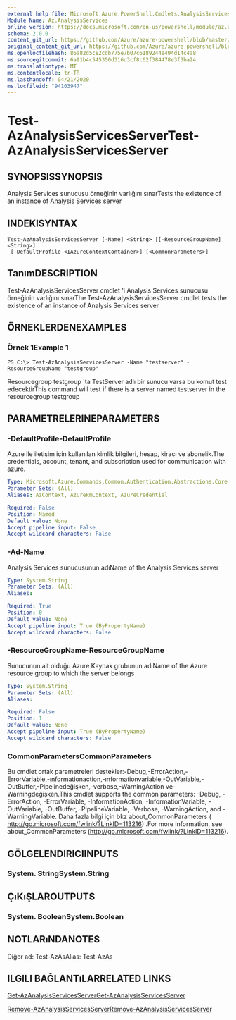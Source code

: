 ```yaml
---
external help file: Microsoft.Azure.PowerShell.Cmdlets.AnalysisServices.dll-Help.xml
Module Name: Az.AnalysisServices
online version: https://docs.microsoft.com/en-us/powershell/module/az.analysisservices/test-azanalysisservicesserver
schema: 2.0.0
content_git_url: https://github.com/Azure/azure-powershell/blob/master/src/AnalysisServices/AnalysisServices/help/Test-AzAnalysisServicesServer.md
original_content_git_url: https://github.com/Azure/azure-powershell/blob/master/src/AnalysisServices/AnalysisServices/help/Test-AzAnalysisServicesServer.md
ms.openlocfilehash: 86a82d5c82cdb775e7b07c6189244e494d14c4a8
ms.sourcegitcommit: 6a91b4c545350d316d3cf8c62f384478e3f3ba24
ms.translationtype: MT
ms.contentlocale: tr-TR
ms.lasthandoff: 04/21/2020
ms.locfileid: "94103947"
---
```

# <span data-ttu-id="b9232-101">Test-AzAnalysisServicesServer</span><span class="sxs-lookup"><span data-stu-id="b9232-101">Test-AzAnalysisServicesServer</span></span>

## <span data-ttu-id="b9232-102">SYNOPSIS</span><span class="sxs-lookup"><span data-stu-id="b9232-102">SYNOPSIS</span></span>
<span data-ttu-id="b9232-103">Analysis Services sunucusu örneğinin varlığını sınar</span><span class="sxs-lookup"><span data-stu-id="b9232-103">Tests the existence of an instance of Analysis Services server</span></span>

## <span data-ttu-id="b9232-104">INDEKI</span><span class="sxs-lookup"><span data-stu-id="b9232-104">SYNTAX</span></span>

```
Test-AzAnalysisServicesServer [-Name] <String> [[-ResourceGroupName] <String>]
 [-DefaultProfile <IAzureContextContainer>] [<CommonParameters>]
```

## <span data-ttu-id="b9232-105">Tanım</span><span class="sxs-lookup"><span data-stu-id="b9232-105">DESCRIPTION</span></span>
<span data-ttu-id="b9232-106">Test-AzAnalysisServicesServer cmdlet 'i Analysis Services sunucusu örneğinin varlığını sınar</span><span class="sxs-lookup"><span data-stu-id="b9232-106">The Test-AzAnalysisServicesServer cmdlet tests the existence of an instance of Analysis Services server</span></span>

## <span data-ttu-id="b9232-107">ÖRNEKLERDEN</span><span class="sxs-lookup"><span data-stu-id="b9232-107">EXAMPLES</span></span>

### <span data-ttu-id="b9232-108">Örnek 1</span><span class="sxs-lookup"><span data-stu-id="b9232-108">Example 1</span></span>
```
PS C:\> Test-AzAnalysisServicesServer -Name "testserver" -ResourceGroupName "testgroup"
```

<span data-ttu-id="b9232-109">Resourcegroup testgroup 'ta TestServer adlı bir sunucu varsa bu komut test edecektir</span><span class="sxs-lookup"><span data-stu-id="b9232-109">This command will test if there is a server named testserver in the resourcegroup testgroup</span></span>

## <span data-ttu-id="b9232-110">PARAMETRELERINE</span><span class="sxs-lookup"><span data-stu-id="b9232-110">PARAMETERS</span></span>

### <span data-ttu-id="b9232-111">-DefaultProfile</span><span class="sxs-lookup"><span data-stu-id="b9232-111">-DefaultProfile</span></span>
<span data-ttu-id="b9232-112">Azure ile iletişim için kullanılan kimlik bilgileri, hesap, kiracı ve abonelik.</span><span class="sxs-lookup"><span data-stu-id="b9232-112">The credentials, account, tenant, and subscription used for communication with azure.</span></span>

```yaml
Type: Microsoft.Azure.Commands.Common.Authentication.Abstractions.Core.IAzureContextContainer
Parameter Sets: (All)
Aliases: AzContext, AzureRmContext, AzureCredential

Required: False
Position: Named
Default value: None
Accept pipeline input: False
Accept wildcard characters: False
```

### <span data-ttu-id="b9232-113">-Ad</span><span class="sxs-lookup"><span data-stu-id="b9232-113">-Name</span></span>
<span data-ttu-id="b9232-114">Analysis Services sunucusunun adı</span><span class="sxs-lookup"><span data-stu-id="b9232-114">Name of the Analysis Services server</span></span>

```yaml
Type: System.String
Parameter Sets: (All)
Aliases:

Required: True
Position: 0
Default value: None
Accept pipeline input: True (ByPropertyName)
Accept wildcard characters: False
```

### <span data-ttu-id="b9232-115">-ResourceGroupName</span><span class="sxs-lookup"><span data-stu-id="b9232-115">-ResourceGroupName</span></span>
<span data-ttu-id="b9232-116">Sunucunun ait olduğu Azure Kaynak grubunun adı</span><span class="sxs-lookup"><span data-stu-id="b9232-116">Name of the Azure resource group to which the server belongs</span></span>

```yaml
Type: System.String
Parameter Sets: (All)
Aliases:

Required: False
Position: 1
Default value: None
Accept pipeline input: True (ByPropertyName)
Accept wildcard characters: False
```

### <span data-ttu-id="b9232-117">CommonParameters</span><span class="sxs-lookup"><span data-stu-id="b9232-117">CommonParameters</span></span>
<span data-ttu-id="b9232-118">Bu cmdlet ortak parametreleri destekler:-Debug,-ErrorAction,-ErrorVariable,-ınformationaction,-ınformationvariable,-OutVariable,-OutBuffer,-Pipelinedeğişken,-verbose,-WarningAction ve-Warningdeğişken.</span><span class="sxs-lookup"><span data-stu-id="b9232-118">This cmdlet supports the common parameters: -Debug, -ErrorAction, -ErrorVariable, -InformationAction, -InformationVariable, -OutVariable, -OutBuffer, -PipelineVariable, -Verbose, -WarningAction, and -WarningVariable.</span></span> <span data-ttu-id="b9232-119">Daha fazla bilgi için bkz about_CommonParameters ( http://go.microsoft.com/fwlink/?LinkID=113216) .</span><span class="sxs-lookup"><span data-stu-id="b9232-119">For more information, see about_CommonParameters (http://go.microsoft.com/fwlink/?LinkID=113216).</span></span>

## <span data-ttu-id="b9232-120">GÖLGELENDIRICI</span><span class="sxs-lookup"><span data-stu-id="b9232-120">INPUTS</span></span>

### <span data-ttu-id="b9232-121">System. String</span><span class="sxs-lookup"><span data-stu-id="b9232-121">System.String</span></span>

## <span data-ttu-id="b9232-122">ÇıKıŞLAR</span><span class="sxs-lookup"><span data-stu-id="b9232-122">OUTPUTS</span></span>

### <span data-ttu-id="b9232-123">System. Boolean</span><span class="sxs-lookup"><span data-stu-id="b9232-123">System.Boolean</span></span>

## <span data-ttu-id="b9232-124">NOTLARıNDA</span><span class="sxs-lookup"><span data-stu-id="b9232-124">NOTES</span></span>
<span data-ttu-id="b9232-125">Diğer ad: Test-AzAs</span><span class="sxs-lookup"><span data-stu-id="b9232-125">Alias: Test-AzAs</span></span>

## <span data-ttu-id="b9232-126">ILGILI BAĞLANTıLAR</span><span class="sxs-lookup"><span data-stu-id="b9232-126">RELATED LINKS</span></span>

[<span data-ttu-id="b9232-127">Get-AzAnalysisServicesServer</span><span class="sxs-lookup"><span data-stu-id="b9232-127">Get-AzAnalysisServicesServer</span></span>](./Get-AzAnalysisServicesServer.md)

[<span data-ttu-id="b9232-128">Remove-AzAnalysisServicesServer</span><span class="sxs-lookup"><span data-stu-id="b9232-128">Remove-AzAnalysisServicesServer</span></span>](./Remove-AzAnalysisServicesServer.md)
